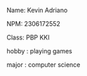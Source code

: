 Name: Kevin Adriano

NPM: 2306172552

Class: PBP KKI

hobby : playing games

major : computer science
